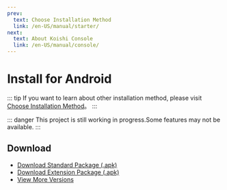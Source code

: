 ```yaml
---
prev:
  text: Choose Installation Method
  link: /en-US/manual/starter/
next:
  text: About Koishi Console
  link: /en-US/manual/console/
---
```


# Install for Android

::: tip
If you want to learn about other installation method, please visit [Choose Installation Method](./index.md)。
:::

::: danger
This project is still working in progress.Some features may not be available.
:::

## Download

- [Download Standard Package (.apk)](https://k.ilharp.cc/android-lite.apk)
- [Download Extension Package (.apk)](https://k.ilharp.cc/android-full.apk)
- [View More Versions](https://github.com/koishijs/koishi-android/releases)
